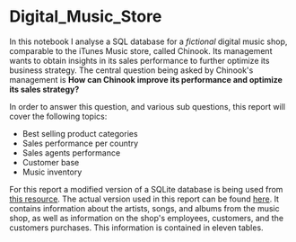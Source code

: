 # Digital_Music_Store

In this notebook I analyse a SQL database for a *fictional* digital music shop, comparable to the iTunes Music store, called Chinook. Its management wants to obtain insights in its sales performance to further optimize its business strategy. The central question being asked by Chinook's management is
**How can Chinook improve its performance and optimize its sales strategy?**

In order to answer this question, and various sub questions, this report will cover the following topics:
* Best selling product categories
* Sales performance per country
* Sales agents performance
* Customer base
* Music inventory

For this report a modified version of a SQLite database is being used from [this resource](https://github.com/lerocha/chinook-database). The actual version used in this report can be found [here](https://drive.google.com/file/d/1edlG-tOLPxLEWP19dBmBp_NxRmc7GAcx/view?usp=sharing). It contains information about the artists, songs, and albums from the music shop, as well as information on the shop's employees, customers, and the customers purchases. This information is contained in eleven tables. 
